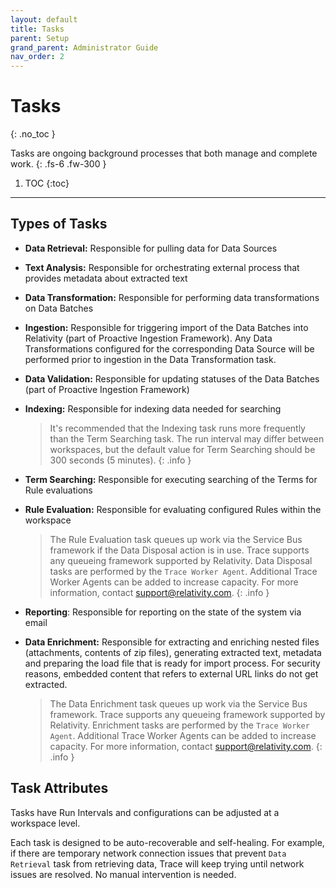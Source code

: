 ```yaml
---
layout: default
title: Tasks
parent: Setup
grand_parent: Administrator Guide
nav_order: 2
---
```


# Tasks
{: .no_toc }

Tasks are ongoing background processes that both manage and complete work.
{: .fs-6 .fw-300 }

1. TOC
{:toc}

---

Types of Tasks
------

- **Data Retrieval:** Responsible for pulling data for Data Sources

- **Text Analysis:** Responsible for orchestrating external process that provides metadata about extracted text

- **Data Transformation:** Responsible for performing data transformations on Data Batches

- **Ingestion:** Responsible for triggering import of the Data Batches into Relativity (part of Proactive Ingestion Framework). Any Data Transformations configured for the corresponding Data Source will be performed prior to ingestion in the Data Transformation task.

- **Data Validation:** Responsible for updating statuses of the Data Batches (part of Proactive Ingestion Framework)

- **Indexing:** Responsible for indexing data needed for searching

  > It's recommended that the Indexing task runs more frequently than the Term Searching task. The run interval may differ between workspaces, but the default value for Term Searching should be 300 seconds (5 minutes).
  > {: .info }

- **Term Searching:** Responsible for executing searching of the Terms for Rule evaluations

- **Rule Evaluation:** Responsible for evaluating configured Rules within the workspace 

  > The Rule Evaluation task queues up work via the Service Bus framework if the Data Disposal action is in use. Trace supports any queueing framework supported by Relativity. Data Disposal  tasks are performed by the `Trace Worker Agent`. Additional Trace Worker Agents can be added to increase capacity. For more information, contact [support@relativity.com](mailto:support@relativity.com).
  {: .info }

- **Reporting**: Responsible for reporting on the state of the system via email

- **Data Enrichment:** Responsible for extracting and enriching nested files (attachments, contents of zip files), generating extracted text, metadata and preparing the load file that is ready for import process.  For security reasons, embedded content that refers to external URL links do not get extracted.

  > The Data Enrichment task queues up work via the Service Bus framework. Trace supports any queueing framework supported by Relativity. Enrichment tasks are performed by the `Trace Worker Agent`. Additional Trace Worker Agents can be added to increase capacity. For more information, contact [support@relativity.com](mailto:support@relativity.com).
  {: .info }

## Task Attributes

Tasks have Run Intervals and configurations can be adjusted at a workspace level.

Each task is designed to be auto-recoverable and self-healing. For example, if there are temporary network connection issues that prevent `Data Retrieval` task from retrieving data, Trace will keep trying until network issues are resolved. No manual intervention is needed.
